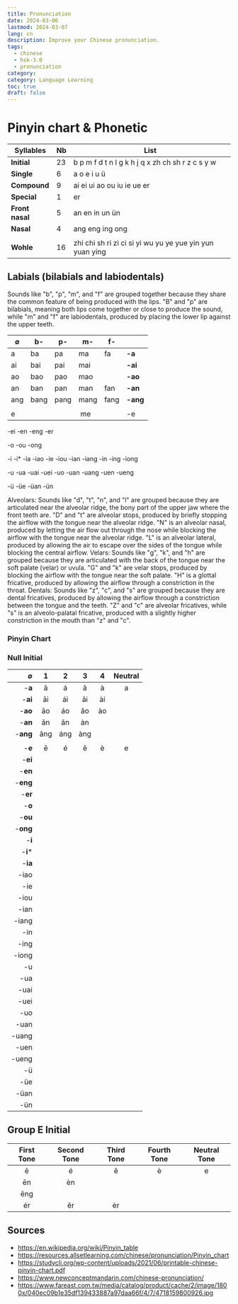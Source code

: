 ```yaml
---
title: Pronunciation
date: 2024-03-06
lastmod: 2024-03-07
lang: cn
description: Improve your Chinese pronunciation.
tags:
  - chinese
  - hsk-3.0
  - pronunciation
category:
category: Language Learning
toc: true
draft: false
---
```


# Pinyin chart & Phonetic

| Syllables       | Nb  | List                                                     |
| --------------- | --- | -------------------------------------------------------- |
| **Initial**     | 23  | b p m f d t n l g k h j q x zh ch sh r z c s y w         |
| **Single**      | 6   | a o e i u ü                                              |
| **Compound**    | 9   | ai ei ui ao ou iu ie ue er                               |
| **Special**     | 1   | er                                                       |
| **Front nasal** | 5   | an en in un ün                                           |
| **Nasal**       | 4   | ang eng ing ong                                          |
|                 |     |                                                          |
| **Wohle**       | 16  | zhi chi sh ri zi ci si yi wu yu ye yue yin yun yuan ying |

## Labials (bilabials and labiodentals)

Sounds like "b", "p", "m", and "f" are grouped together because they share the common feature of being produced with the lips. "B" and "p" are bilabials, meaning both lips come together or close to produce the sound, while "m" and "f" are labiodentals, produced by placing the lower lip against the upper teeth.

| ∅   | b-   | p-   | m-   | f-   |          |
| --- | ---- | ---- | ---- | ---- | -------- |
| a   | ba   | pa   | ma   | fa   | **-a**   |
| ai  | bai  | pai  | mai  |      | **-ai**  |
| ao  | bao  | pao  | mao  |      | **-ao**  |
| an  | ban  | pan  | man  | fan  | **-an**  |
| ang | bang | pang | mang | fang | **-ang** |
|     |      |      |      |      |          |
| e   |      |      |  me  |      | -e       |

-ei
-en
-eng
-er

-o
-ou
-ong

-i
-i\*
-ia
-iao
-ie
-iou
-ian
-iang
-in
-ing
-iong

-u
-ua
-uai
-uei
-uo
-uan
-uang
-uen
-ueng

-ü
-üe
-üan
-ün

Alveolars: Sounds like "d", "t", "n", and "l" are grouped because they are articulated near the alveolar ridge, the bony part of the upper jaw where the front teeth are. "D" and "t" are alveolar stops, produced by briefly stopping the airflow with the tongue near the alveolar ridge. "N" is an alveolar nasal, produced by letting the air flow out through the nose while blocking the airflow with the tongue near the alveolar ridge. "L" is an alveolar lateral, produced by allowing the air to escape over the sides of the tongue while blocking the central airflow.
Velars: Sounds like "g", "k", and "h" are grouped because they are articulated with the back of the tongue near the soft palate (velar) or uvula. "G" and "k" are velar stops, produced by blocking the airflow with the tongue near the soft palate. "H" is a glottal fricative, produced by allowing the airflow through a constriction in the throat.
Dentals: Sounds like "z", "c", and "s" are grouped because they are dental fricatives, produced by allowing the airflow through a constriction between the tongue and the teeth. "Z" and "c" are alveolar fricatives, while "s" is an alveolo-palatal fricative, produced with a slightly higher constriction in the mouth than "z" and "c".

### Pinyin Chart

### Null Initial

|        ∅ |  1  |  2  |  3  |  4  | Neutral |
| -------: | :-: | :-: | :-: | :-: | :-----: |
|   -**a** |  ā  |  á  |  ǎ  |  à  |    a    |
|  -**ai** | āi  | ái  | ǎi  | ài  |         |
|  -**ao** | āo  | áo  | ǎo  | ào  |         |
|  -**an** | ān  | ǎn  | àn  |     |         |
| -**ang** | āng | áng | àng |     |         |
|          |     |     |     |     |         |
|   -**e** |  ē  |  é  |  ě  |  è  |    e    |
|  -**ei** |
|  -**en** |
| -**eng** |
|  -**er** |
|   -**o** |
|  -**ou** |
| -**ong** |
|   -**i** |
| -**i**\* |
|  -**ia** |
|     -iao |
|      -ie |
|     -iou |
|     -ian |
|    -iang |
|      -in |
|     -ing |
|    -iong |
|       -u |
|      -ua |
|     -uai |
|     -uei |
|      -uo |
|     -uan |
|    -uang |
|     -uen |
|    -ueng |
|       -ü |
|      -üe |
|     -üan |
|      -ün |

## Group E Initial

| First Tone | Second Tone | Third Tone | Fourth Tone | Neutral Tone |
| :--------: | :---------: | :--------: | :---------: | :----------: |
|     ē      |      é      |     ě      |      è      |      e       |
|     ēn     |     èn      |            |             |              |
|    ēng     |             |            |             |              |
|     ér     |     ěr      |     èr     |             |              |

## Sources

- https://en.wikipedia.org/wiki/Pinyin_table
- https://resources.allsetlearning.com/chinese/pronunciation/Pinyin_chart
- https://studycli.org/wp-content/uploads/2021/06/printable-chinese-pinyin-chart.pdf
- https://www.newconceptmandarin.com/chinese-pronunciation/
- https://www.fareast.com.tw/media/catalog/product/cache/2/image/1800x/040ec09b1e35df139433887a97daa66f/4/7/4718159800926.jpg
